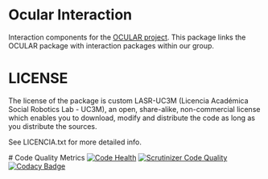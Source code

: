 # Ocular Interaction

Interaction components for the [OCULAR project](https://github.com/UC3MSocialRobots/ocular).
This package links the OCULAR package with interaction packages within our group.

# LICENSE

The license of the package is custom LASR-UC3M (Licencia Académica Social Robotics Lab - UC3M), 
an open, share-alike, non-commercial license which enables you to download, modify and distribute the code as long as you distribute the sources.

See LICENCIA.txt for more detailed info.

# Code Quality Metrics
[![Code Health](https://landscape.io/github/UC3MSocialRobots/ocular_project/rosbuild-devel/landscape.svg?style=flat)](https://landscape.io/github/UC3MSocialRobots/ocular_project/rosbuild-devel)
[![Scrutinizer Code Quality](https://scrutinizer-ci.com/g/UC3MSocialRobots/ocular_interaction/badges/quality-score.png?b=rosbuild-devel)](https://scrutinizer-ci.com/g/UC3MSocialRobots/ocular_interaction/?branch=rosbuild-devel)
[![Codacy Badge](https://www.codacy.com/project/badge/b66d2d41cd214bc487d4da41754f0427)](https://www.codacy.com/public/vgonpa/ocular_interaction)
